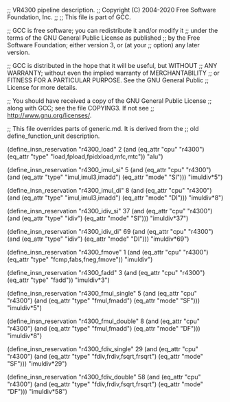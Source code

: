 ;; VR4300 pipeline description.
;;   Copyright (C) 2004-2020 Free Software Foundation, Inc.
;;
;; This file is part of GCC.

;; GCC is free software; you can redistribute it and/or modify it
;; under the terms of the GNU General Public License as published
;; by the Free Software Foundation; either version 3, or (at your
;; option) any later version.

;; GCC is distributed in the hope that it will be useful, but WITHOUT
;; ANY WARRANTY; without even the implied warranty of MERCHANTABILITY
;; or FITNESS FOR A PARTICULAR PURPOSE.  See the GNU General Public
;; License for more details.

;; You should have received a copy of the GNU General Public License
;; along with GCC; see the file COPYING3.  If not see
;; <http://www.gnu.org/licenses/>.


;; This file overrides parts of generic.md.  It is derived from the
;; old define_function_unit description.

(define_insn_reservation "r4300_load" 2
  (and (eq_attr "cpu" "r4300")
       (eq_attr "type" "load,fpload,fpidxload,mfc,mtc"))
  "alu")

(define_insn_reservation "r4300_imul_si" 5
  (and (eq_attr "cpu" "r4300")
       (and (eq_attr "type" "imul,imul3,imadd")
	    (eq_attr "mode" "SI")))
  "imuldiv*5")

(define_insn_reservation "r4300_imul_di" 8
  (and (eq_attr "cpu" "r4300")
       (and (eq_attr "type" "imul,imul3,imadd")
	    (eq_attr "mode" "DI")))
  "imuldiv*8")

(define_insn_reservation "r4300_idiv_si" 37
  (and (eq_attr "cpu" "r4300")
       (and (eq_attr "type" "idiv")
	    (eq_attr "mode" "SI")))
  "imuldiv*37")

(define_insn_reservation "r4300_idiv_di" 69
  (and (eq_attr "cpu" "r4300")
       (and (eq_attr "type" "idiv")
	    (eq_attr "mode" "DI")))
  "imuldiv*69")

(define_insn_reservation "r4300_fmove" 1
  (and (eq_attr "cpu" "r4300")
       (eq_attr "type" "fcmp,fabs,fneg,fmove"))
  "imuldiv")

(define_insn_reservation "r4300_fadd" 3
  (and (eq_attr "cpu" "r4300")
       (eq_attr "type" "fadd"))
  "imuldiv*3")

(define_insn_reservation "r4300_fmul_single" 5
  (and (eq_attr "cpu" "r4300")
       (and (eq_attr "type" "fmul,fmadd")
	    (eq_attr "mode" "SF")))
  "imuldiv*5")

(define_insn_reservation "r4300_fmul_double" 8
  (and (eq_attr "cpu" "r4300")
       (and (eq_attr "type" "fmul,fmadd")
	    (eq_attr "mode" "DF")))
  "imuldiv*8")

(define_insn_reservation "r4300_fdiv_single" 29
  (and (eq_attr "cpu" "r4300")
       (and (eq_attr "type" "fdiv,frdiv,fsqrt,frsqrt")
	    (eq_attr "mode" "SF")))
  "imuldiv*29")

(define_insn_reservation "r4300_fdiv_double" 58
  (and (eq_attr "cpu" "r4300")
       (and (eq_attr "type" "fdiv,frdiv,fsqrt,frsqrt")
	    (eq_attr "mode" "DF")))
  "imuldiv*58")
